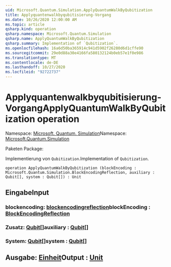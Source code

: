 ```yaml
---
uid: Microsoft.Quantum.Simulation.ApplyQuantumWalkByQubitization
title: Applyquantenwalkbyqubitisierung-Vorgang
ms.date: 10/26/2020 12:00:00 AM
ms.topic: article
qsharp.kind: operation
qsharp.namespace: Microsoft.Quantum.Simulation
qsharp.name: ApplyQuantumWalkByQubitization
qsharp.summary: Implementation of `Qubitization`.
ms.openlocfilehash: 16a6d50ba365914c941d5902f26280d6d1cffe90
ms.sourcegitcommit: 29e0d88a30e4166fa580132124b0eb57e1f0e986
ms.translationtype: MT
ms.contentlocale: de-DE
ms.lasthandoff: 10/27/2020
ms.locfileid: "92722737"
---
```

# <a name="applyquantumwalkbyqubitization-operation"></a><span data-ttu-id="e69c6-102">Applyquantenwalkbyqubitisierung-Vorgang</span><span class="sxs-lookup"><span data-stu-id="e69c6-102">ApplyQuantumWalkByQubitization operation</span></span>

<span data-ttu-id="e69c6-103">Namespace: [Microsoft. Quantum. Simulation](xref:Microsoft.Quantum.Simulation)</span><span class="sxs-lookup"><span data-stu-id="e69c6-103">Namespace: [Microsoft.Quantum.Simulation](xref:Microsoft.Quantum.Simulation)</span></span>

<span data-ttu-id="e69c6-104">Paketen [](https://nuget.org/packages/)</span><span class="sxs-lookup"><span data-stu-id="e69c6-104">Package: [](https://nuget.org/packages/)</span></span>


<span data-ttu-id="e69c6-105">Implementierung von `Qubitization`.</span><span class="sxs-lookup"><span data-stu-id="e69c6-105">Implementation of `Qubitization`.</span></span>

```qsharp
operation ApplyQuantumWalkByQubitization (blockEncoding : Microsoft.Quantum.Simulation.BlockEncodingReflection, auxiliary : Qubit[], system : Qubit[]) : Unit
```


## <a name="input"></a><span data-ttu-id="e69c6-106">Eingabe</span><span class="sxs-lookup"><span data-stu-id="e69c6-106">Input</span></span>

### <a name="blockencoding--blockencodingreflection"></a><span data-ttu-id="e69c6-107">blockencoding: [blockencodingreflection](xref:Microsoft.Quantum.Simulation.BlockEncodingReflection)</span><span class="sxs-lookup"><span data-stu-id="e69c6-107">blockEncoding : [BlockEncodingReflection](xref:Microsoft.Quantum.Simulation.BlockEncodingReflection)</span></span>




### <a name="auxiliary--qubit"></a><span data-ttu-id="e69c6-108">Zusatz: [Qubit](xref:microsoft.quantum.lang-ref.qubit)[]</span><span class="sxs-lookup"><span data-stu-id="e69c6-108">auxiliary : [Qubit](xref:microsoft.quantum.lang-ref.qubit)[]</span></span>




### <a name="system--qubit"></a><span data-ttu-id="e69c6-109">System: [Qubit](xref:microsoft.quantum.lang-ref.qubit)[]</span><span class="sxs-lookup"><span data-stu-id="e69c6-109">system : [Qubit](xref:microsoft.quantum.lang-ref.qubit)[]</span></span>





## <a name="output--unit"></a><span data-ttu-id="e69c6-110">Ausgabe: [Einheit](xref:microsoft.quantum.lang-ref.unit)</span><span class="sxs-lookup"><span data-stu-id="e69c6-110">Output : [Unit](xref:microsoft.quantum.lang-ref.unit)</span></span>

